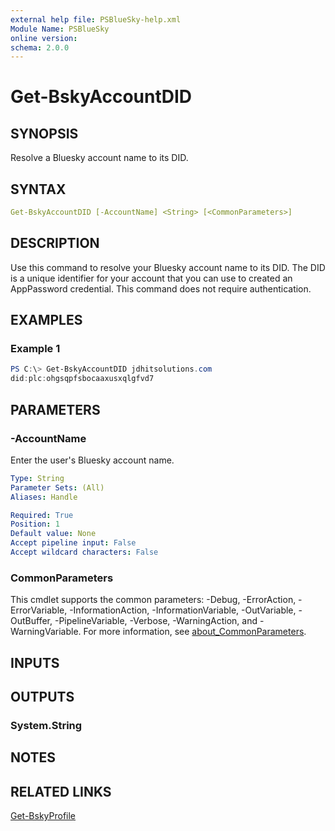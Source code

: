 ```yaml
---
external help file: PSBlueSky-help.xml
Module Name: PSBlueSky
online version:
schema: 2.0.0
---
```


# Get-BskyAccountDID

## SYNOPSIS

Resolve a Bluesky account name to its DID.

## SYNTAX

```yaml
Get-BskyAccountDID [-AccountName] <String> [<CommonParameters>]
```

## DESCRIPTION
Use this command to resolve your Bluesky account name to its DID.
The DID is a unique identifier for your account that you can use to created an AppPassword credential.
This command does not require authentication.

## EXAMPLES

### Example 1

```powershell
PS C:\> Get-BskyAccountDID jdhitsolutions.com
did:plc:ohgsqpfsbocaaxusxqlgfvd7
```

## PARAMETERS

### -AccountName

Enter the user's Bluesky account name.

```yaml
Type: String
Parameter Sets: (All)
Aliases: Handle

Required: True
Position: 1
Default value: None
Accept pipeline input: False
Accept wildcard characters: False
```

### CommonParameters

This cmdlet supports the common parameters: -Debug, -ErrorAction, -ErrorVariable, -InformationAction, -InformationVariable, -OutVariable, -OutBuffer, -PipelineVariable, -Verbose, -WarningAction, and -WarningVariable. For more information, see [about_CommonParameters](http://go.microsoft.com/fwlink/?LinkID=113216).

## INPUTS

## OUTPUTS

### System.String

## NOTES

## RELATED LINKS

[Get-BskyProfile](Get-BskyProfile.md)
